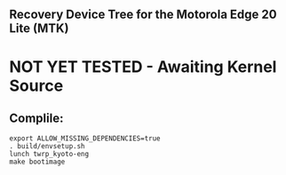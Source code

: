 ## Recovery Device Tree for the Motorola Edge 20 Lite (MTK)

# NOT YET TESTED - Awaiting Kernel Source

## Complile:
```
export ALLOW_MISSING_DEPENDENCIES=true
. build/envsetup.sh
lunch twrp_kyoto-eng
make bootimage
```
